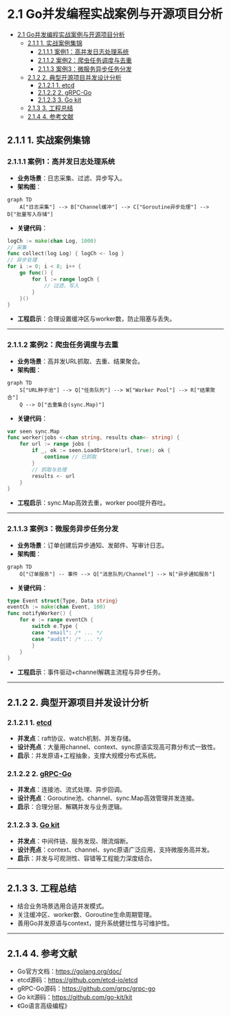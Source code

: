 # 2.1 Go并发编程实战案例与开源项目分析

<!-- TOC START -->
- [2.1 Go并发编程实战案例与开源项目分析](#21-go并发编程实战案例与开源项目分析)
  - [2.1.1 1. 实战案例集锦](#211-1-实战案例集锦)
    - [2.1.1.1 案例1：高并发日志处理系统](#2111-案例1高并发日志处理系统)
    - [2.1.1.2 案例2：爬虫任务调度与去重](#2112-案例2爬虫任务调度与去重)
    - [2.1.1.3 案例3：微服务异步任务分发](#2113-案例3微服务异步任务分发)
  - [2.1.2 2. 典型开源项目并发设计分析](#212-2-典型开源项目并发设计分析)
    - [2.1.2.1 1. etcd](#2121-1-etcd)
    - [2.1.2.2 2. gRPC-Go](#2122-2-grpc-go)
    - [2.1.2.3 3. Go kit](#2123-3-go-kit)
  - [2.1.3 3. 工程总结](#213-3-工程总结)
  - [2.1.4 4. 参考文献](#214-4-参考文献)
<!-- TOC END -->

## 2.1.1 1. 实战案例集锦

### 2.1.1.1 案例1：高并发日志处理系统

- **业务场景**：日志采集、过滤、异步写入。
- **架构图**：

```mermaid
graph TD
    A["日志采集"] --> B["Channel缓冲"] --> C["Goroutine异步处理"] --> D["批量写入存储"]

```

- **关键代码**：

```go
logCh := make(chan Log, 1000)
// 采集
func collect(log Log) { logCh <- log }
// 异步处理
for i := 0; i < 8; i++ {
    go func() {
        for l := range logCh {
            // 过滤、写入
        }
    }()
}

```

- **工程启示**：合理设置缓冲区与worker数，防止阻塞与丢失。

---

### 2.1.1.2 案例2：爬虫任务调度与去重

- **业务场景**：高并发URL抓取、去重、结果聚合。
- **架构图**：

```mermaid
graph TD
    S["URL种子池"] --> Q["任务队列"] --> W["Worker Pool"] --> R["结果聚合"]
    Q --> D["去重集合(sync.Map)"]

```

- **关键代码**：

```go
var seen sync.Map
func worker(jobs <-chan string, results chan<- string) {
    for url := range jobs {
        if _, ok := seen.LoadOrStore(url, true); ok {
            continue // 已抓取
        }
        // 抓取与处理
        results <- url
    }
}

```

- **工程启示**：sync.Map高效去重，worker pool提升吞吐。

---

### 2.1.1.3 案例3：微服务异步任务分发

- **业务场景**：订单创建后异步通知、发邮件、写审计日志。
- **架构图**：

```mermaid
graph TD
    O["订单服务"] -- 事件 --> Q["消息队列/Channel"] --> N["异步通知服务"]

```

- **关键代码**：

```go
type Event struct{Type, Data string}
eventCh := make(chan Event, 100)
func notifyWorker() {
    for e := range eventCh {
        switch e.Type {
        case "email": /* ... */
        case "audit": /* ... */
        }
    }
}

```

- **工程启示**：事件驱动+channel解耦主流程与异步任务。

---

## 2.1.2 2. 典型开源项目并发设计分析

### 2.1.2.1 1. [etcd](https://github.com/etcd-io/etcd)

- **并发点**：raft协议、watch机制、并发存储。
- **设计亮点**：大量用channel、context、sync原语实现高可靠分布式一致性。
- **启示**：并发原语+工程抽象，支撑大规模分布式系统。

### 2.1.2.2 2. [gRPC-Go](https://github.com/grpc/grpc-go)

- **并发点**：连接池、流式处理、异步回调。
- **设计亮点**：Goroutine池、channel、sync.Map高效管理并发连接。
- **启示**：合理分层、解耦并发与业务逻辑。

### 2.1.2.3 3. [Go kit](https://github.com/go-kit/kit)

- **并发点**：中间件链、服务发现、限流熔断。
- **设计亮点**：context、channel、sync原语广泛应用，支持微服务高并发。
- **启示**：并发与可观测性、容错等工程能力深度结合。

---

## 2.1.3 3. 工程总结

- 结合业务场景选用合适并发模式。
- 关注缓冲区、worker数、Goroutine生命周期管理。
- 善用Go并发原语与context，提升系统健壮性与可维护性。

---

## 2.1.4 4. 参考文献

- Go官方文档：<https://golang.org/doc/>
- etcd源码：<https://github.com/etcd-io/etcd>
- gRPC-Go源码：<https://github.com/grpc/grpc-go>
- Go kit源码：<https://github.com/go-kit/kit>
- 《Go语言高级编程》
